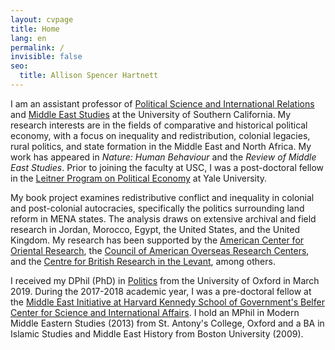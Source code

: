 ```yaml
---
layout: cvpage
title: Home
lang: en
permalink: /
invisible: false
seo:
  title: Allison Spencer Hartnett
---
```


​I am an assistant professor of [Political Science and International Relations](https://dornsife.usc.edu/poir/) and [Middle East Studies](https://dornsife.usc.edu/mdes/) at the University of Southern California. My research interests are in the fields of comparative and historical political economy, with a focus on inequality and redistribution, colonial legacies, rural politics, and state formation in the Middle East and North Africa. My work has appeared in _Nature: Human Behaviour_ and the _Review of Middle East Studies_. Prior to joining the faculty at USC, I was a post-doctoral fellow in the [Leitner Program on Political Economy](https://leitner.yale.edu/) at Yale University.

My book project examines redistributive conflict and inequality in colonial and post-colonial autocracies, specifically the politics surrounding land reform in MENA states. The analysis draws on extensive archival and field research in Jordan, Morocco, Egypt, the United States, and the United Kingdom. My research has been supported by the [American Center for Oriental Research](https://www.acorjordan.org/), the [Council of American Overseas Research Centers](https://www.caorc.org/), and the [Centre for British Research in the Levant](http://cbrl.org.uk), among others.

I received my DPhil (PhD) in [Politics](https://www.politics.ox.ac.uk/) from the University of Oxford in March 2019. During the 2017-2018 academic year, I was a pre-doctoral fellow at the [Middle East Initiative at Harvard Kennedy School of Government's Belfer Center for Science and International Affairs](https://www.belfercenter.org/project/middle-east-initiative). I hold an MPhil in Modern Middle Eastern Studies (2013) from St. Antony's College, Oxford and a BA in Islamic Studies and Middle East History from Boston University (2009).
